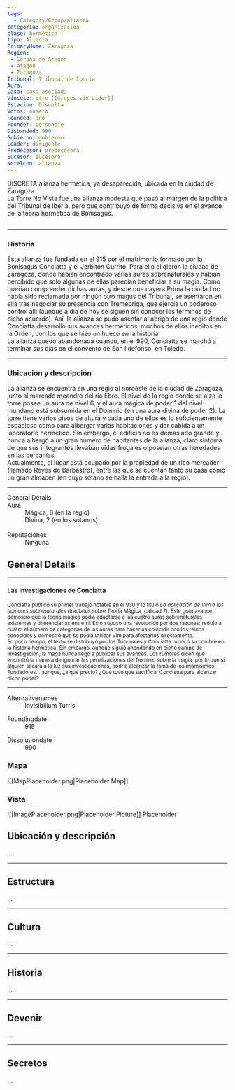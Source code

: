 ```yaml
---
tags:
  - Category/Group/alianza
categoria: organización
clase: hermética
tipo: Alianza
PrimaryHome: Zaragoza 
Region:
 - Corona de Aragón 
 - Aragón 
 - Zaragoza 
Tribunal: Tribunal de Iberia 
Aura: 
Casa: casa asociada
Vinculo: otro [[Grupos sin Líder]]
Estacion: Disuelta 
Votos: número
Founded: año
Founder: personaje
Disbanded: 990
Gobierno: gobierno
Leader: dirigente
Predecesor: predecesora
Sucesor: sucesora
NoteIcon: alianza
---
```


 <section class="wa-section main-content"><p><span class="dropcap">D</span>ISCRETA alianza hermética, ya desaparecida, ubicada en la ciudad de <span data-article-privacy="private" data-article-id="c007a6e5-30f6-4291-80b3-f2310a823075" data-template-type="settlement" class="private-article article-unlinked entity-link wa-link">Zaragoza</span>.
<br />La Torre No Vista fue una alianza modesta que pasó al margen de la política del <span class="article-link article-explorer-link entity-link wa-link" data-article-privacy="public" data-article-id="933f985a-d7d5-4144-b52f-5f13892169b9" data-template-type="organization" data-article="933f985a-d7d5-4144-b52f-5f13892169b9">Tribunal de Iberia</span>, pero que contribuyó de forma decisiva en el avance de la teoría hermética de <span data-article-privacy="private" data-article-id="b5803a87-0e51-458f-a765-6dc852e32170" data-template-type="person" class="private-article article-unlinked entity-link wa-link">Bonisagus</span>.</p><div id="445dba0713fafcf1dc6ceb2d9bf87b97" class="visibility-toggler image-thumb-container user-css-image-thumbnail position-relative padding-10 "><img src="https://worldanvil.com/uploads/images/ada43936092d58dfab7bbfda20c1e250.png" alt title="invisibiliumturris.png" /></div>
<hr /><h3>Historia</h3>
Esta alianza fue fundada en el 915 por el matrimonio formado por la Bonisagus <span data-article-privacy="private" data-article-id="27944645-4fcd-49b9-9404-109748225ce5" data-template-type="person" class="private-article article-unlinked entity-link wa-link">Conciatta</span> y el Jerbiton <span data-article-privacy="private" data-article-id="853ea632-af7d-4591-9649-e2e1f34573d8" data-template-type="person" class="private-article article-unlinked entity-link wa-link">Currito</span>. Para ello eligieron la ciudad de Zaragoza, donde habían encontrado varias auras sobrenaturales y habían percibido que solo algunas de ellas parecían beneficiar a su magia. Como querían comprender dichas auras, y desde que cayera <span class="article-link article-explorer-link entity-link wa-link" data-article-privacy="public" data-article-id="d9861f16-3cee-4895-9f96-61bd84bbecad" data-template-type="organization" data-article="d9861f16-3cee-4895-9f96-61bd84bbecad">Prima</span> la ciudad no había sido reclamada por ningún otro
magus del Tribunal, se asentaron en ella tras negociar su
presencia con <span class="article-link article-explorer-link entity-link wa-link" data-article-privacy="public" data-article-id="52075ddb-9650-434a-868c-25a9465b312f" data-template-type="organization" data-article="52075ddb-9650-434a-868c-25a9465b312f">Tremébriga</span>, que ejercía un poderoso control allí (aunque a día de hoy se siguen sin conocer los términos de dicho acuerdo). Así, la alianza se pudo asentar al abrigo de una regio donde Conciatta desarrolló sus avances herméticos, muchos de ellos inéditos en la Orden, con los que se hizo un hueco en la historia.
<br />
La alianza quedó abandonada cuando, en el 990, Conciatta
se marchó a terminar sus días en el convento de San Ildefonso, en <span class="article-link article-explorer-link entity-link wa-link" data-article-privacy="public" data-article-id="03e41c57-ad44-4b2a-9572-14789189ef45" data-template-type="settlement" data-article="03e41c57-ad44-4b2a-9572-14789189ef45">Toledo</span>.
<hr /><h3>Ubicación y descripción</h3>
La alianza se encuentra en una regio al noroeste de la ciudad de Zaragoza, junto al marcado meandro del río Ebro. El nivel de la regio donde se alza la torre posee un aura de nivel 6, y el aura mágica de poder 1 del nivel mundano está subsumida en el Dominio (en una aura divina de poder 2).
La torre tiene varios pisos de altura y cada uno de ellos es lo suficientemente espacioso como para albergar varias habitaciones y dar cabida a un laboratorio hermético. Sin embargo, el edificio no es demasiado grande y nunca albergó a un gran número de habitantes de la alianza, claro síntoma de que sus integrantes llevaban vidas frugales o poseían otras heredades en las cercanías.
<br />Actualmente, el lugar está ocupado por la propiedad de un rico mercader (llamado Reyes de Barbastro), entre las que se cuentan tanto su casa como un gran almacén (en cuyo sótano se halla la entrada a la regio).<div id="dbea17dd019bca269638cd98dca94a3d" class="visibility-toggler image-thumb-container user-css-image-thumbnail position-relative padding-10 "><img src="https://worldanvil.com/uploads/images/6bf9487d381eccf6d01ec9a29d5719ff.jpeg" alt title="conciatta de bonisagus.jpeg" /></div><hr /><p></p></section>  <section data-section-id="sidepanelcontent" class="wa-section public"><dl><dt>General Details</dt><dd><div class="visibility-toggler" id="6ed3cf13906dc93a2f205a19e122c640"> 
          </div></dd><dt class="phrase-key">Aura</dt>
          <dd class="phrase-value"> Mágica, 6 (en la regio)<br />Divina, 2 (en los sótanos) </dd>
         
<div class="visibility-toggler" id="d93d97edccfd299baa4b78d61f752604"> 
          <dt class="phrase-key">Reputaciones</dt>
          <dd class="phrase-value"> Ninguna </dd>
        </div></dl></section><section data-section-id="sidebarcontentbottom" class="wa-section public"><h2>General Details</h2>
<p>	

</p><hr />
<h4>Las investigaciones de Conciatta</h4>
<small>Conciatta publicó su primer trabajo notable en el 930 y lo tituló <em>La aplicación de Vim a los humores sobrenaturales</em> (tractatus sobre Teoría Mágica, calidad 7). Este gran avance demostró que la teoría mágica podía adaptarse a las cuatro auras sobrenaturales existentes y diferenciarlas entre sí. Esto supuso una revolución por dos razones: redujo a cuatro el número de categorías de las auras para hacerlas coincidir con los reinos conocidos y demostró que se podía utilizar Vim para afectarlos directamente.<br />En poco tiempo, el texto se distribuyó por los Tribunales y Conciatta rubricó su nombre en la historia hermética. Sin embargo, aunque siguió ahondando en dicho campo de investigación, la maga nunca llegó a publicar sus avances. Los rumores dicen que encontró la manera de ignorar las penalizaciones del Dominio sobre la magia, por lo que si alguien sacara a la luz sus investigaciones, podría alcanzar la fama de los mismísimos Fundadores... aunque, ¿a qué precio? ¿Qué tuvo que sacrificar
Conciatta para alcanzar dicho poder?</small><p></p><hr /></section><section data-section-id="alternativeNames" class="wa-section public"><dl><dt>Alternativenames</dt><dd>Invisibilium Turris</dd></dl></section><section data-section-id="foundingDate" class="wa-section public"><dl><dt>Foundingdate</dt><dd>915</dd></dl></section><section data-section-id="dissolutionDate" class="wa-section public"><dl><dt>Dissolutiondate</dt><dd>990</dd></dl></section>   

### Mapa
![[MapPlaceholder.png|Placeholder Map]]
### Vista
![[ImagePlaceholder.png|Placeholder Picture]]
Placeholder

## Ubicación y descripción
...
***
## Estructura
...
***
## Cultura
...
***
## Historia
...
***
## Devenir
...
***
## Secretos 
...
